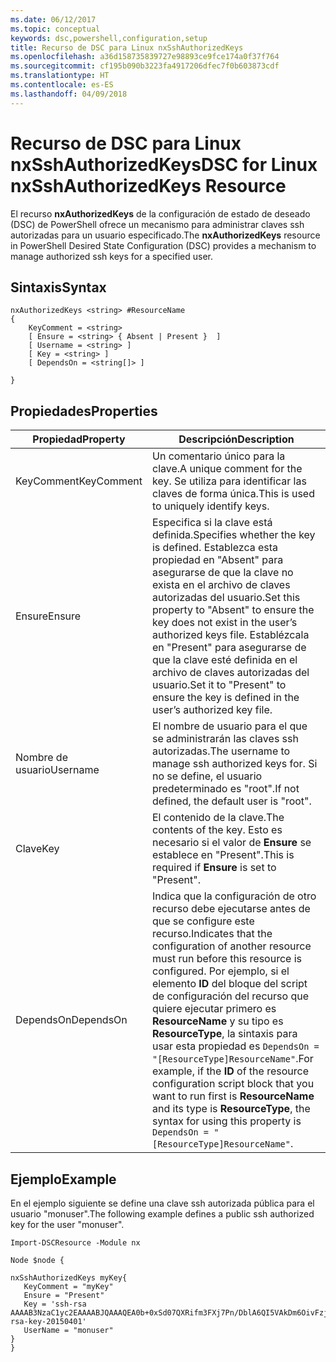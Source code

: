 ```yaml
---
ms.date: 06/12/2017
ms.topic: conceptual
keywords: dsc,powershell,configuration,setup
title: Recurso de DSC para Linux nxSshAuthorizedKeys
ms.openlocfilehash: a36d158735839727e98893ce9fce174a0f37f764
ms.sourcegitcommit: cf195b090b3223fa4917206dfec7f0b603873cdf
ms.translationtype: HT
ms.contentlocale: es-ES
ms.lasthandoff: 04/09/2018
---
```

# <a name="dsc-for-linux-nxsshauthorizedkeys-resource"></a><span data-ttu-id="5eca4-103">Recurso de DSC para Linux nxSshAuthorizedKeys</span><span class="sxs-lookup"><span data-stu-id="5eca4-103">DSC for Linux nxSshAuthorizedKeys Resource</span></span>

<span data-ttu-id="5eca4-104">El recurso **nxAuthorizedKeys** de la configuración de estado de deseado (DSC) de PowerShell ofrece un mecanismo para administrar claves ssh autorizadas para un usuario especificado.</span><span class="sxs-lookup"><span data-stu-id="5eca4-104">The **nxAuthorizedKeys** resource in PowerShell Desired State Configuration (DSC) provides a mechanism to manage authorized ssh keys for a specified user.</span></span>

## <a name="syntax"></a><span data-ttu-id="5eca4-105">Sintaxis</span><span class="sxs-lookup"><span data-stu-id="5eca4-105">Syntax</span></span>

```
nxAuthorizedKeys <string> #ResourceName
{
    KeyComment = <string>
    [ Ensure = <string> { Absent | Present }  ]
    [ Username = <string> ]
    [ Key = <string> ]
    [ DependsOn = <string[]> ]

}
```

## <a name="properties"></a><span data-ttu-id="5eca4-106">Propiedades</span><span class="sxs-lookup"><span data-stu-id="5eca4-106">Properties</span></span>

|  <span data-ttu-id="5eca4-107">Propiedad</span><span class="sxs-lookup"><span data-stu-id="5eca4-107">Property</span></span> |  <span data-ttu-id="5eca4-108">Descripción</span><span class="sxs-lookup"><span data-stu-id="5eca4-108">Description</span></span> |
|---|---|
| <span data-ttu-id="5eca4-109">KeyComment</span><span class="sxs-lookup"><span data-stu-id="5eca4-109">KeyComment</span></span>| <span data-ttu-id="5eca4-110">Un comentario único para la clave.</span><span class="sxs-lookup"><span data-stu-id="5eca4-110">A unique comment for the key.</span></span> <span data-ttu-id="5eca4-111">Se utiliza para identificar las claves de forma única.</span><span class="sxs-lookup"><span data-stu-id="5eca4-111">This is used to uniquely identify keys.</span></span>|
| <span data-ttu-id="5eca4-112">Ensure</span><span class="sxs-lookup"><span data-stu-id="5eca4-112">Ensure</span></span>| <span data-ttu-id="5eca4-113">Especifica si la clave está definida.</span><span class="sxs-lookup"><span data-stu-id="5eca4-113">Specifies whether the key is defined.</span></span> <span data-ttu-id="5eca4-114">Establezca esta propiedad en "Absent" para asegurarse de que la clave no exista en el archivo de claves autorizadas del usuario.</span><span class="sxs-lookup"><span data-stu-id="5eca4-114">Set this property to "Absent" to ensure the key does not exist in the user’s authorized keys file.</span></span> <span data-ttu-id="5eca4-115">Establézcala en "Present" para asegurarse de que la clave esté definida en el archivo de claves autorizadas del usuario.</span><span class="sxs-lookup"><span data-stu-id="5eca4-115">Set it to "Present" to ensure the key is defined in the user’s authorized key file.</span></span>|
| <span data-ttu-id="5eca4-116">Nombre de usuario</span><span class="sxs-lookup"><span data-stu-id="5eca4-116">Username</span></span>| <span data-ttu-id="5eca4-117">El nombre de usuario para el que se administrarán las claves ssh autorizadas.</span><span class="sxs-lookup"><span data-stu-id="5eca4-117">The username to manage ssh authorized keys for.</span></span> <span data-ttu-id="5eca4-118">Si no se define, el usuario predeterminado es "root".</span><span class="sxs-lookup"><span data-stu-id="5eca4-118">If not defined, the default user is "root".</span></span>|
| <span data-ttu-id="5eca4-119">Clave</span><span class="sxs-lookup"><span data-stu-id="5eca4-119">Key</span></span>| <span data-ttu-id="5eca4-120">El contenido de la clave.</span><span class="sxs-lookup"><span data-stu-id="5eca4-120">The contents of the key.</span></span> <span data-ttu-id="5eca4-121">Esto es necesario si el valor de **Ensure** se establece en "Present".</span><span class="sxs-lookup"><span data-stu-id="5eca4-121">This is required if **Ensure** is set to "Present".</span></span>|
| <span data-ttu-id="5eca4-122">DependsOn</span><span class="sxs-lookup"><span data-stu-id="5eca4-122">DependsOn</span></span> | <span data-ttu-id="5eca4-123">Indica que la configuración de otro recurso debe ejecutarse antes de que se configure este recurso.</span><span class="sxs-lookup"><span data-stu-id="5eca4-123">Indicates that the configuration of another resource must run before this resource is configured.</span></span> <span data-ttu-id="5eca4-124">Por ejemplo, si el elemento **ID** del bloque del script de configuración del recurso que quiere ejecutar primero es **ResourceName** y su tipo es **ResourceType**, la sintaxis para usar esta propiedad es `DependsOn = "[ResourceType]ResourceName"`.</span><span class="sxs-lookup"><span data-stu-id="5eca4-124">For example, if the **ID** of the resource configuration script block that you want to run first is **ResourceName** and its type is **ResourceType**, the syntax for using this property is `DependsOn = "[ResourceType]ResourceName"`.</span></span>|

## <a name="example"></a><span data-ttu-id="5eca4-125">Ejemplo</span><span class="sxs-lookup"><span data-stu-id="5eca4-125">Example</span></span>

<span data-ttu-id="5eca4-126">En el ejemplo siguiente se define una clave ssh autorizada pública para el usuario "monuser".</span><span class="sxs-lookup"><span data-stu-id="5eca4-126">The following example defines a public ssh authorized key for the user "monuser".</span></span>

```
Import-DSCResource -Module nx

Node $node {

nxSshAuthorizedKeys myKey{
   KeyComment = "myKey"
   Ensure = "Present"
   Key = 'ssh-rsa AAAAB3NzaC1yc2EAAAABJQAAAQEA0b+0xSd07QXRifm3FXj7Pn/DblA6QI5VAkDm6OivFzj3U6qGD1VJ6AAxWPCyMl/qhtpRtxZJDu/TxD8AyZNgc8aN2CljN1hOMbBRvH2q5QPf/nCnnJRaGsrxIqZjyZdYo9ZEEzjZUuMDM5HI1LA9B99k/K6PK2Bc1NLivpu7nbtVG2tLOQs+GefsnHuetsRMwo/+c3LtwYm9M0XfkGjYVCLO4CoFuSQpvX6AB3TedUy6NZ0iuxC0kRGg1rIQTwSRcw+McLhslF0drs33fw6tYdzlLBnnzimShMuiDWiT37WqCRovRGYrGCaEFGTG2e0CN8Co8nryXkyWc6NSDNpMzw== rsa-key-20150401'
   UserName = "monuser"
}
}
```